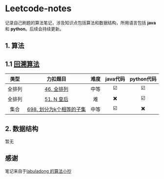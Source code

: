 # Leetcode-notes
记录自己刷题的算法笔记，涉及知识点包括算法和数据结构，所用语言包括 **java** 和 **python**。后续会持续更新。

## 1. 算法

## 1.1 [回溯算法](https://github.com/Ethan-cw/leetcode-notes/tree/main/算法/回朔算法)

|  类型  |                           力扣题目                           | 难度 | java代码 | python代码 |
| :----: | :----------------------------------------------------------: | :--: | :------: | :--------: |
| 全排列 | [46. 全排列](https://leetcode-cn.com/problems/permutations)  | 中等 |    ☑️     |     ☑️      |
| 全排列 |   [51. N 皇后](https://leetcode-cn.com/problems/n-queens)    |  难  |    ✖️     |     ☑️      |
|  集合  | [698. 划分为k个相等的子集](https://leetcode-cn.com/problems/partition-to-k-equal-sum-subsets/) | 中等 |    ☑️     |     ✖️      |

## 2. 数据结构

暂无

## 感谢

笔记来自于[labuladong 的算法小抄](https://labuladong.gitee.io/algo/)

